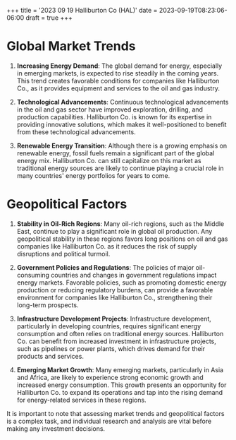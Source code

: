 +++
title = '2023 09 19 Halliburton Co (HAL)'
date = 2023-09-19T08:23:06-06:00
draft = true
+++
# Global Market Trends

1. **Increasing Energy Demand**: The global demand for energy, especially in emerging markets, is expected to rise steadily in the coming years. This trend creates favorable conditions for companies like Halliburton Co., as it provides equipment and services to the oil and gas industry.

2. **Technological Advancements**: Continuous technological advancements in the oil and gas sector have improved exploration, drilling, and production capabilities. Halliburton Co. is known for its expertise in providing innovative solutions, which makes it well-positioned to benefit from these technological advancements.

3. **Renewable Energy Transition**: Although there is a growing emphasis on renewable energy, fossil fuels remain a significant part of the global energy mix. Halliburton Co. can still capitalize on this market as traditional energy sources are likely to continue playing a crucial role in many countries' energy portfolios for years to come.

# Geopolitical Factors

1. **Stability in Oil-Rich Regions**: Many oil-rich regions, such as the Middle East, continue to play a significant role in global oil production. Any geopolitical stability in these regions favors long positions on oil and gas companies like Halliburton Co. as it reduces the risk of supply disruptions and political turmoil.

2. **Government Policies and Regulations**: The policies of major oil-consuming countries and changes in government regulations impact energy markets. Favorable policies, such as promoting domestic energy production or reducing regulatory burdens, can provide a favorable environment for companies like Halliburton Co., strengthening their long-term prospects.

3. **Infrastructure Development Projects**: Infrastructure development, particularly in developing countries, requires significant energy consumption and often relies on traditional energy sources. Halliburton Co. can benefit from increased investment in infrastructure projects, such as pipelines or power plants, which drives demand for their products and services.

4. **Emerging Market Growth**: Many emerging markets, particularly in Asia and Africa, are likely to experience strong economic growth and increased energy consumption. This growth presents an opportunity for Halliburton Co. to expand its operations and tap into the rising demand for energy-related services in these regions.

It is important to note that assessing market trends and geopolitical factors is a complex task, and individual research and analysis are vital before making any investment decisions.